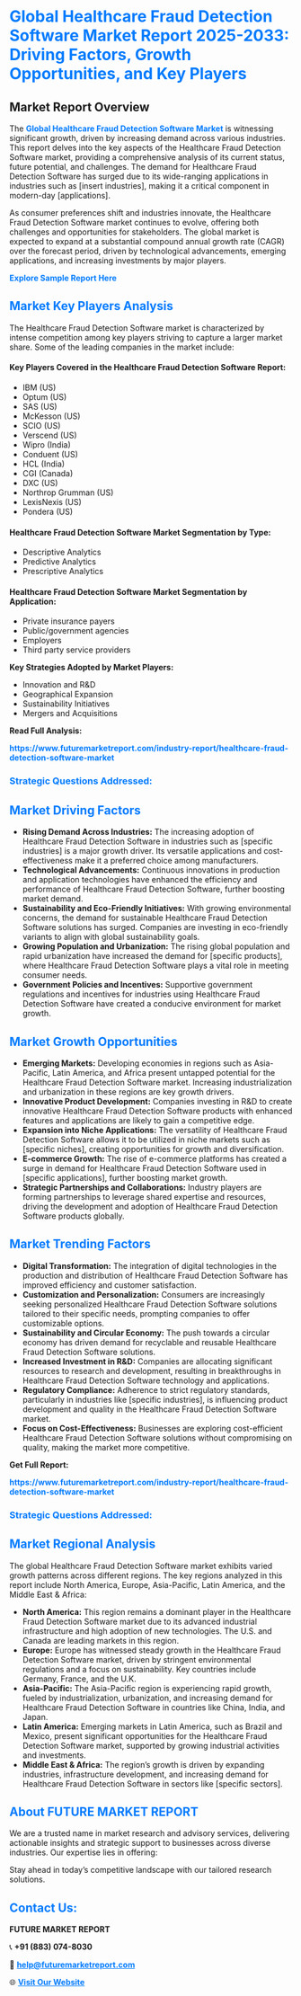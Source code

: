 <h1 style="color: #007BFF;">Global Healthcare Fraud Detection Software Market Report 2025-2033: Driving Factors, Growth Opportunities, and Key Players</h1>

<section id="overview">
<h2>Market Report Overview</h2>
<p>The <a href="https://www.futuremarketreport.com/industry-report/healthcare-fraud-detection-software-market" style="color: #007BFF; text-decoration: none;"><strong>Global Healthcare Fraud Detection Software Market</strong></a> is witnessing significant growth, driven by increasing demand across various industries. This report delves into the key aspects of the Healthcare Fraud Detection Software market, providing a comprehensive analysis of its current status, future potential, and challenges. The demand for Healthcare Fraud Detection Software has surged due to its wide-ranging applications in industries such as [insert industries], making it a critical component in modern-day [applications].</p>
<p>As consumer preferences shift and industries innovate, the Healthcare Fraud Detection Software market continues to evolve, offering both challenges and opportunities for stakeholders. The global market is expected to expand at a substantial compound annual growth rate (CAGR) over the forecast period, driven by technological advancements, emerging applications, and increasing investments by major players.</p>
</section>

<section id="overview">
<p><a href="https://www.futuremarketreport.com/request-sample/reportId=55543" style="color: #007BFF; text-decoration: none;"><strong>Explore Sample Report Here</strong></a></p>
</section>

<section id="key-players">
<h2 style="color: #007BFF;">Market Key Players Analysis</h2>
<p>The Healthcare Fraud Detection Software market is characterized by intense competition among key players striving to capture a larger market share. Some of the leading companies in the market include:</p>
<h4>Key Players Covered in the Healthcare Fraud Detection Software Report:</h4>
<ul><li>IBM (US)</li><li>Optum (US)</li><li>SAS (US)</li><li>McKesson (US)</li><li>SCIO (US)</li><li>Verscend (US)</li><li>Wipro (India)</li><li>Conduent (US)</li><li>HCL (India)</li><li>CGI (Canada)</li><li>DXC (US)</li><li>Northrop Grumman (US)</li><li>LexisNexis (US)</li><li>Pondera (US)</li></ul>
<h4>Healthcare Fraud Detection Software Market Segmentation by Type:</h4>
<ul><li>Descriptive Analytics</li><li>Predictive Analytics</li><li>Prescriptive Analytics</li></ul>

<h4>Healthcare Fraud Detection Software Market Segmentation by Application:</h4>
<ul><li>Private insurance payers</li><li>Public/government agencies</li><li>Employers</li><li>Third party service providers</li></ul>
<p><strong>Key Strategies Adopted by Market Players:</strong></p>
<ul>
<li>Innovation and R&D</li>
<li>Geographical Expansion</li>
<li>Sustainability Initiatives</li>
<li>Mergers and Acquisitions</li>
</ul>
</section>

<section>
<p><strong>Read Full Analysis: </strong></p><a href="https://www.futuremarketreport.com/industry-report/healthcare-fraud-detection-software-market" style="color: #007BFF; text-decoration: none;"><strong>https://www.futuremarketreport.com/industry-report/healthcare-fraud-detection-software-market</strong></a>
<h3 style="color: #007BFF;">Strategic Questions Addressed:</h3>
</section>

<section id="driving-factors">
<h2 style="color: #007BFF;">Market Driving Factors</h2>
<ul>
<li><strong>Rising Demand Across Industries:</strong> The increasing adoption of Healthcare Fraud Detection Software in industries such as [specific industries] is a major growth driver. Its versatile applications and cost-effectiveness make it a preferred choice among manufacturers.</li>
<li><strong>Technological Advancements:</strong> Continuous innovations in production and application technologies have enhanced the efficiency and performance of Healthcare Fraud Detection Software, further boosting market demand.</li>
<li><strong>Sustainability and Eco-Friendly Initiatives:</strong> With growing environmental concerns, the demand for sustainable Healthcare Fraud Detection Software solutions has surged. Companies are investing in eco-friendly variants to align with global sustainability goals.</li>
<li><strong>Growing Population and Urbanization:</strong> The rising global population and rapid urbanization have increased the demand for [specific products], where Healthcare Fraud Detection Software plays a vital role in meeting consumer needs.</li>
<li><strong>Government Policies and Incentives:</strong> Supportive government regulations and incentives for industries using Healthcare Fraud Detection Software have created a conducive environment for market growth.</li>
</ul>
</section>

<section id="growth-opportunities">
<h2 style="color: #007BFF;">Market Growth Opportunities</h2>
<ul>
<li><strong>Emerging Markets:</strong> Developing economies in regions such as Asia-Pacific, Latin America, and Africa present untapped potential for the Healthcare Fraud Detection Software market. Increasing industrialization and urbanization in these regions are key growth drivers.</li>
<li><strong>Innovative Product Development:</strong> Companies investing in R&D to create innovative Healthcare Fraud Detection Software products with enhanced features and applications are likely to gain a competitive edge.</li>
<li><strong>Expansion into Niche Applications:</strong> The versatility of Healthcare Fraud Detection Software allows it to be utilized in niche markets such as [specific niches], creating opportunities for growth and diversification.</li>
<li><strong>E-commerce Growth:</strong> The rise of e-commerce platforms has created a surge in demand for Healthcare Fraud Detection Software used in [specific applications], further boosting market growth.</li>
<li><strong>Strategic Partnerships and Collaborations:</strong> Industry players are forming partnerships to leverage shared expertise and resources, driving the development and adoption of Healthcare Fraud Detection Software products globally.</li>
</ul>
</section>

<section id="trending-factors">
<h2 style="color: #007BFF;">Market Trending Factors</h2>
<ul>
<li><strong>Digital Transformation:</strong> The integration of digital technologies in the production and distribution of Healthcare Fraud Detection Software has improved efficiency and customer satisfaction.</li>
<li><strong>Customization and Personalization:</strong> Consumers are increasingly seeking personalized Healthcare Fraud Detection Software solutions tailored to their specific needs, prompting companies to offer customizable options.</li>
<li><strong>Sustainability and Circular Economy:</strong> The push towards a circular economy has driven demand for recyclable and reusable Healthcare Fraud Detection Software solutions.</li>
<li><strong>Increased Investment in R&D:</strong> Companies are allocating significant resources to research and development, resulting in breakthroughs in Healthcare Fraud Detection Software technology and applications.</li>
<li><strong>Regulatory Compliance:</strong> Adherence to strict regulatory standards, particularly in industries like [specific industries], is influencing product development and quality in the Healthcare Fraud Detection Software market.</li>
<li><strong>Focus on Cost-Effectiveness:</strong> Businesses are exploring cost-efficient Healthcare Fraud Detection Software solutions without compromising on quality, making the market more competitive.</li>
</ul>
</section>

<section>
<p><strong>Get Full Report: </strong></p><a href="https://www.futuremarketreport.com/industry-report/healthcare-fraud-detection-software-market" style="color: #007BFF; text-decoration: none;"><strong>https://www.futuremarketreport.com/industry-report/healthcare-fraud-detection-software-market</strong></a>
<h3 style="color: #007BFF;">Strategic Questions Addressed:</h3>
</section>


<section id="regional-analysis">
<h2 style="color: #007BFF;">Market Regional Analysis</h2>
<p>The global Healthcare Fraud Detection Software market exhibits varied growth patterns across different regions. The key regions analyzed in this report include North America, Europe, Asia-Pacific, Latin America, and the Middle East & Africa:</p>
<ul>
<li><strong>North America:</strong> This region remains a dominant player in the Healthcare Fraud Detection Software market due to its advanced industrial infrastructure and high adoption of new technologies. The U.S. and Canada are leading markets in this region.</li>
<li><strong>Europe:</strong> Europe has witnessed steady growth in the Healthcare Fraud Detection Software market, driven by stringent environmental regulations and a focus on sustainability. Key countries include Germany, France, and the U.K.</li>
<li><strong>Asia-Pacific:</strong> The Asia-Pacific region is experiencing rapid growth, fueled by industrialization, urbanization, and increasing demand for Healthcare Fraud Detection Software in countries like China, India, and Japan.</li>
<li><strong>Latin America:</strong> Emerging markets in Latin America, such as Brazil and Mexico, present significant opportunities for the Healthcare Fraud Detection Software market, supported by growing industrial activities and investments.</li>
<li><strong>Middle East & Africa:</strong> The region’s growth is driven by expanding industries, infrastructure development, and increasing demand for Healthcare Fraud Detection Software in sectors like [specific sectors].</li>
</ul>
</section>

<footer>
<h2 style="color: #007BFF;">About FUTURE MARKET REPORT</h2>
<p>We are a trusted name in market research and advisory services, delivering actionable insights and strategic support to businesses across diverse industries. Our expertise lies in offering:</p>

<p>Stay ahead in today’s competitive landscape with our tailored research solutions.</p>

<h2 style="color: #007BFF;">Contact Us:</h2>
<p><strong>FUTURE MARKET REPORT</strong></p>
<p>📞 <strong>+91 (883) 074-8030</strong></p>
<p>📧 <strong><a href="mailto:help@futuremarketreport.com" style="color: #007BFF;">help@futuremarketreport.com</a></strong></p>
<p>🌐 <strong><a href="https://www.futuremarketreport.com/" style="color: #007BFF;">Visit Our Website</a></strong></p>
</footer>